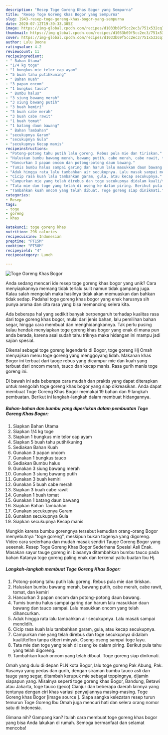 ```yaml
---
description: "Resep Toge Goreng Khas Bogor yang Sempurna"
title: "Resep Toge Goreng Khas Bogor yang Sempurna"
slug: 1943-resep-toge-goreng-khas-bogor-yang-sempurna
date: 2020-07-12T19:39:33.305Z
image: https://img-global.cpcdn.com/recipes/d1033b69f5cc2ec3/751x532cq70/toge-goreng-khas-bogor-foto-resep-utama.jpg
thumbnail: https://img-global.cpcdn.com/recipes/d1033b69f5cc2ec3/751x532cq70/toge-goreng-khas-bogor-foto-resep-utama.jpg
cover: https://img-global.cpcdn.com/recipes/d1033b69f5cc2ec3/751x532cq70/toge-goreng-khas-bogor-foto-resep-utama.jpg
author: Lulu Boone
ratingvalue: 4.2
reviewcount: 11
recipeingredient:
- " Bahan Utama"
- "1/4 kg toge"
- "1 bungkus mie telor cap ayam"
- "5 buah tahu putihkuning"
- " Bahan Kuah"
- "3 papan oncom"
- "1 bungkus tauco"
- " Bumbu halus"
- "3 siung bawang merah"
- "3 siung bawang putih"
- "3 buah kemiri"
- "5 buah cabe merah"
- "3 buah cabe rawit"
- "1 buah tomat"
- "1 batang daun bawang"
- " Bahan Tambahan"
- "secukupnya Garam"
- "secukupnya Gula"
- "secukupnya Kecap manis"
recipeinstructions:
- "Potong-potong tahu putih lalu goreng. Rebus pula mie dan tiriskan."
- "Haluskan bumbu bawang merah, bawang putih, cabe merah, cabe rawit, tomat, dan kemiri"
- "Hancurkan 3 papan oncom dan potong-potong daun bawang."
- "Tumis bumbu halus sampai garing dan harum lalu masukkan daun bawang dan tauco sampai. Lalu masukkan oncom yang telah dihancurkan."
- "Aduk hingga rata lalu tambahkan air secukupnya. Lalu masak sampai mendidih."
- "Cicip rasa kuah lalu tambahkan garam, gula, atau kecap secukupnya."
- "Campurkan mie yang telah direbus dan toge secukupnya didalam kuali/teflon tanpa diberi minyak. Oseng-oseng sampai toge layu."
- "Tata mie dan toge yang telah di oseng ke dalam piring. Berikut pula tahu yang telah digoreng."
- "Tambahkan kuah oncom yang telah dibuat. Toge goreng siap dinikmati."
categories:
- Resep
tags:
- toge
- goreng
- khas

katakunci: toge goreng khas 
nutrition: 296 calories
recipecuisine: Indonesian
preptime: "PT15M"
cooktime: "PT58M"
recipeyield: "4"
recipecategory: Lunch

---
```



![Toge Goreng Khas Bogor](https://img-global.cpcdn.com/recipes/d1033b69f5cc2ec3/751x532cq70/toge-goreng-khas-bogor-foto-resep-utama.jpg)

Anda sedang mencari ide resep toge goreng khas bogor yang unik? Cara menyiapkannya memang tidak terlalu sulit namun tidak gampang juga. Kalau salah mengolah maka hasilnya tidak akan memuaskan dan bahkan tidak sedap. Padahal toge goreng khas bogor yang enak harusnya sih punya aroma dan cita rasa yang bisa memancing selera kita.

Ada beberapa hal yang sedikit banyak berpengaruh terhadap kualitas rasa dari toge goreng khas bogor, mulai dari jenis bahan, lalu pemilihan bahan segar, hingga cara membuat dan menghidangkannya. Tak perlu pusing kalau hendak menyiapkan toge goreng khas bogor yang enak di mana pun anda berada, karena asal sudah tahu triknya maka hidangan ini mampu jadi sajian spesial.

Dikenal sebagai toge goreng legendaris di Bogor, toge goreng Hj Omah menyajikan menu toge goreng yang menggoyang lidah. Makanan khas Bogor ini terbuat dari taoge rebus yang dicampur mie dan kuah yang terbuat dari oncom merah, tauco dan kecap manis. Rasa gurih manis toge goreng ini.


Di bawah ini ada beberapa cara mudah dan praktis yang dapat diterapkan untuk mengolah toge goreng khas bogor yang siap dikreasikan. Anda dapat membuat Toge Goreng Khas Bogor memakai 19 bahan dan 9 langkah pembuatan. Berikut ini langkah-langkah dalam membuat hidangannya.

<!--inarticleads1-->

##### Bahan-bahan dan bumbu yang diperlukan dalam pembuatan Toge Goreng Khas Bogor:

1. Siapkan  Bahan Utama
1. Siapkan 1/4 kg toge
1. Siapkan 1 bungkus mie telor cap ayam
1. Siapkan 5 buah tahu putih/kuning
1. Sediakan  Bahan Kuah
1. Gunakan 3 papan oncom
1. Gunakan 1 bungkus tauco
1. Sediakan  Bumbu halus
1. Gunakan 3 siung bawang merah
1. Gunakan 3 siung bawang putih
1. Gunakan 3 buah kemiri
1. Gunakan 5 buah cabe merah
1. Siapkan 3 buah cabe rawit
1. Gunakan 1 buah tomat
1. Gunakan 1 batang daun bawang
1. Siapkan  Bahan Tambahan
1. Gunakan secukupnya Garam
1. Gunakan secukupnya Gula
1. Siapkan secukupnya Kecap manis


Mungkin karena bumbu gorengnya tersebut kemudian orang-orang Bogor menyebutnya &#34;toge goreng&#34;, meskipun bukan togenya yang digoreng. Video cara sederhana dan mudah masak sendiri Tauge Goreng Bogor yang ueeenak. Resep Toge Goreng Khas Bogor Sederhana Spesial Asli Enak. Masakan sayur tauge goreng ini biasanya ditambahkan bumbu tauco pada bahan Katanya toge goreng paling enak dan terkenal yaitu buatan Ibu Hj. 

<!--inarticleads2-->

##### Langkah-langkah membuat Toge Goreng Khas Bogor:

1. Potong-potong tahu putih lalu goreng. Rebus pula mie dan tiriskan.
1. Haluskan bumbu bawang merah, bawang putih, cabe merah, cabe rawit, tomat, dan kemiri
1. Hancurkan 3 papan oncom dan potong-potong daun bawang.
1. Tumis bumbu halus sampai garing dan harum lalu masukkan daun bawang dan tauco sampai. Lalu masukkan oncom yang telah dihancurkan.
1. Aduk hingga rata lalu tambahkan air secukupnya. Lalu masak sampai mendidih.
1. Cicip rasa kuah lalu tambahkan garam, gula, atau kecap secukupnya.
1. Campurkan mie yang telah direbus dan toge secukupnya didalam kuali/teflon tanpa diberi minyak. Oseng-oseng sampai toge layu.
1. Tata mie dan toge yang telah di oseng ke dalam piring. Berikut pula tahu yang telah digoreng.
1. Tambahkan kuah oncom yang telah dibuat. Toge goreng siap dinikmati.


Omah yang dulu di depan PLN kota Bogor, lalu toge goreng Pak Abung, Pak. Rasanya yang pedas dan gurih, dengan siraman bumbu tauco asli dan tauge yang segar, ditambah kerupuk mie sebagai toppingnya, dijamin siapapun yang. Misalnya seperti toge goreng khas Bogor, Bandung, Betawi atau Jakarta, toge tauco (geco) Cianjur dan beberapa daerah lainnya yang tentunya dengan ciri khas variasi penyajiannya masing-masing. Toge Goreng khas Bogor [image source ]. Siapa sangka kelezatan resep turun temurun Toge Goreng Ibu Omah juga mencuri hati dan selera orang nomor satu di Indonesia. 

Gimana nih? Gampang kan? Itulah cara membuat toge goreng khas bogor yang bisa Anda lakukan di rumah. Semoga bermanfaat dan selamat mencoba!
